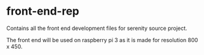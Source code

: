 # front-end-rep
Contains all the front end development files for serenity source project.

The front end will be used on raspberry pi 3 as it is made for resolution 800 x 450.
